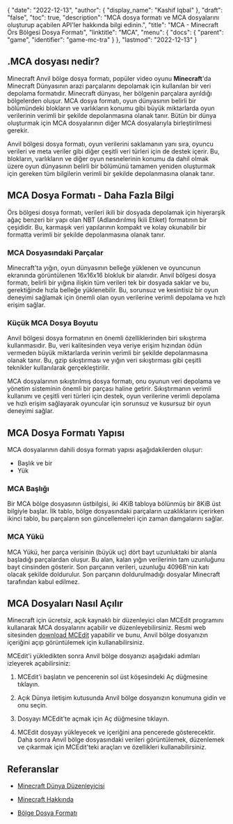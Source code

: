 {
  "date": "2022-12-13",
  "author": {
    "display_name": "Kashif Iqbal"
},
  "draft": "false",
  "toc": true,
  "description": "MCA dosya formatı ve MCA dosyalarını oluşturup açabilen API'ler hakkında bilgi edinin.",
  "title": "MCA - Minecraft Örs Bölgesi Dosya Formatı",
  "linktitle": "MCA",
  "menu": {
    "docs": {
      "parent": "game",
      "identifier": "game-mc-tra"
}
},
  "lastmod": "2022-12-13"
}

## .MCA dosyası nedir?

Minecraft Anvil bölge dosya formatı, popüler video oyunu **Minecraft**'da Minecraft Dünyasının arazi parçalarını depolamak için kullanılan bir veri depolama formatıdır. Minecraft dünyası, her bölgenin parçalara ayrıldığı bölgelerden oluşur. MCA dosya formatı, oyun dünyasının belirli bir bölümündeki blokların ve varlıkların konumu gibi büyük miktarlarda oyun verilerinin verimli bir şekilde depolanmasına olanak tanır. Bütün bir dünya oluşturmak için MCA dosyalarının diğer MCA dosyalarıyla birleştirilmesi gerekir.

Anvil bölgesi dosya formatı, oyun verilerini saklamanın yanı sıra, oyuncu verileri ve meta veriler gibi diğer çeşitli veri türleri için de destek içerir. Bu, blokların, varlıkların ve diğer oyun nesnelerinin konumu da dahil olmak üzere oyun dünyasının belirli bir bölümünü tamamen yeniden oluşturmak için gereken tüm bilgilerin verimli bir şekilde depolanmasına olanak tanır.

## MCA Dosya Formatı - Daha Fazla Bilgi

Örs bölgesi dosya formatı, verileri ikili bir dosyada depolamak için hiyerarşik ağaç benzeri bir yapı olan NBT (Adlandırılmış İkili Etiket) formatının bir çeşididir. Bu, karmaşık veri yapılarının kompakt ve kolay okunabilir bir formatta verimli bir şekilde depolanmasına olanak tanır.

### MCA Dosyasındaki Parçalar

Minecraft'ta yığın, oyun dünyasının belleğe yüklenen ve oyuncunun ekranında görüntülenen 16x16x16 blokluk bir alanıdır. Anvil bölgesi dosya formatı, belirli bir yığına ilişkin tüm verileri tek bir dosyada saklar ve bu, gerektiğinde hızla belleğe yüklenebilir. Bu, sorunsuz ve kesintisiz bir oyun deneyimi sağlamak için önemli olan oyun verilerine verimli depolama ve hızlı erişim sağlar.

### Küçük MCA Dosya Boyutu

Anvil bölgesi dosya formatının en önemli özelliklerinden biri sıkıştırma kullanmasıdır. Bu, veri kalitesinden veya veriye erişim hızından ödün vermeden büyük miktarlarda verinin verimli bir şekilde depolanmasına olanak tanır. Bu, gzip sıkıştırması ve yığın veri sıkıştırması gibi çeşitli teknikler kullanılarak gerçekleştirilir.

MCA dosyalarının sıkıştırılmış dosya formatı, onu oyunun veri depolama ve yönetim sisteminin önemli bir parçası haline getirir. Sıkıştırmanın verimli kullanımı ve çeşitli veri türleri için destek, oyun verilerine verimli depolama ve hızlı erişim sağlayarak oyuncular için sorunsuz ve kusursuz bir oyun deneyimi sağlar.

## MCA Dosya Formatı Yapısı

MCA dosyalarının dahili dosya formatı yapısı aşağıdakilerden oluşur:
 * Başlık ve bir
 * Yük

### MCA Başlığı

Bir MCA bölge dosyasının üstbilgisi, iki 4KiB tabloya bölünmüş bir 8KiB üst bilgiyle başlar. İlk tablo, bölge dosyasındaki parçaların uzaklıklarını içerirken ikinci tablo, bu parçaların son güncellemeleri için zaman damgalarını sağlar.

### MCA Yükü

MCA Yükü, her parça verisinin (büyük uç) dört bayt uzunluktaki bir alanla başladığı parçalardan oluşur. Bu alan, kalan yığın verilerinin tam uzunluğunu bayt cinsinden gösterir. Son parçanın verileri, uzunluğu 4096B'nin katı olacak şekilde doldurulur. Son parçanın doldurulmadığı dosyalar Minecraft tarafından kabul edilmez.

## MCA Dosyaları Nasıl Açılır

Minecraft için ücretsiz, açık kaynaklı bir düzenleyici olan MCEdit programını kullanarak MCA dosyalarını açabilir ve düzenleyebilirsiniz. Resmi web sitesinden [download MCEdit](https://www.mcedit.net/) yapabilir ve bunu, Anvil bölge dosyanızın içeriğini açıp görüntülemek için kullanabilirsiniz.

MCEdit'i yükledikten sonra Anvil bölge dosyanızı aşağıdaki adımları izleyerek açabilirsiniz:

 1. MCEdit'i başlatın ve pencerenin sol üst köşesindeki Aç düğmesine tıklayın.

 1. Açık Dünya iletişim kutusunda Anvil bölge dosyanızın konumuna gidin ve onu seçin.

 1. Dosyayı MCEdit'te açmak için Aç düğmesine tıklayın.

 1. MCEdit dosyayı yükleyecek ve içeriğini ana pencerede gösterecektir. Daha sonra Anvil bölge dosyasındaki verileri görüntülemek, düzenlemek ve çıkarmak için MCEdit'teki araçları ve özellikleri kullanabilirsiniz.

## Referanslar

* [Minecraft Dünya Düzenleyicisi](https://www.mcedit.net/)

* [Minecraft Hakkında](https://www.minecraft.net/)

* [Bölge Dosya Formatı](https://minecraft.fandom.com/wiki/Region_file_format)


